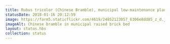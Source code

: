 ```yaml
---
title: Rubus tricolor (Chinese Bramble), municipal low-maintenance plant, outside the public convenience in Aberteifi
statusDate: 2018-01-16 20:12:59
image: https://farm5.staticflickr.com/4619/24852123057_6306e8dd85_z_d.jpg
imageAlt: Chinese bramble in municipal raised brick bed 
layout: status.hbs
collection: status
---
```

